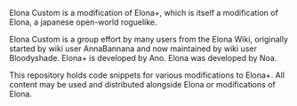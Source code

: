 Elona Custom is a modification of Elona+, which is itself a modification of Elona, a japanese open-world roguelike.

Elona Custom is a group effort by many users from the Elona Wiki, originally started by wiki user AnnaBannana and now maintained by wiki user Bloodyshade.
Elona+ is developed by Ano.
Elona was developed by Noa.

This repository holds code snippets for various modifications to Elona+. All content may be used and distributed alongside Elona or modifications of Elona.

